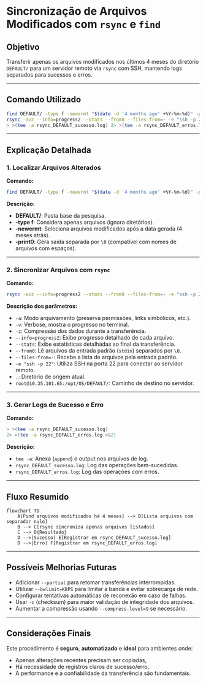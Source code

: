 # Sincronização de Arquivos Modificados com `rsync` e `find`

## Objetivo
Transferir apenas os arquivos modificados nos últimos 4 meses do diretório `DEFAULT/` para um servidor remoto via `rsync` com SSH, mantendo logs separados para sucessos e erros.

---

## Comando Utilizado

```bash
find DEFAULT/ -type f -newermt "$(date -d '4 months ago' +%Y-%m-%d)" -print0 | \
rsync -avz --info=progress2 --stats --from0 --files-from=- -e "ssh -p 22" . root@10.10.10.15:/opt/ \
> >(tee -a rsync_DEFAULT_sucesso.log) 2> >(tee -a rsync_DEFAULT_erros.log >&2)
```

---

## Explicação Detalhada

### 1. Localizar Arquivos Alterados

**Comando:**
```bash
find DEFAULT/ -type f -newermt "$(date -d '4 months ago' +%Y-%m-%d)" -print0
```

**Descrição:**
- **DEFAULT/**: Pasta base da pesquisa.
- **-type f**: Considera apenas arquivos (ignora diretórios).
- **-newermt**: Seleciona arquivos modificados após a data gerada (4 meses atrás).
- **-print0**: Gera saída separada por `\0` (compatível com nomes de arquivos com espaços).

---

### 2. Sincronizar Arquivos com `rsync`

**Comando:**
```bash
rsync -avz --info=progress2 --stats --from0 --files-from=- -e "ssh -p 22" . root@10.10.10.15:/opt/
```

**Descrição dos parâmetros:**
- `-a`: Modo arquivamento (preserva permissões, links simbólicos, etc.).
- `-v`: Verbose, mostra o progresso no terminal.
- `-z`: Compressão dos dados durante a transferência.
- `--info=progress2`: Exibe progresso detalhado de cada arquivo.
- `--stats`: Exibe estatísticas detalhadas ao final da transferência.
- `--from0`: Lê arquivos da entrada padrão (`stdin`) separados por `\0`.
- `--files-from=-`: Recebe a lista de arquivos pela entrada padrão.
- `-e "ssh -p 22"`: Utiliza SSH na porta 22 para conectar ao servidor remoto.
- `.`: Diretório de origem atual.
- `root@10.35.101.65:/opt/OS/DEFAULT/`: Caminho de destino no servidor.

---

### 3. Gerar Logs de Sucesso e Erro

**Comando:**
```bash
> >(tee -a rsync_DEFAULT_sucesso.log)
2> >(tee -a rsync_DEFAULT_erros.log >&2)
```

**Descrição:**
- `tee -a`: Anexa (`append`) o output nos arquivos de log.
- `rsync_DEFAULT_sucesso.log`: Log das operações bem-sucedidas.
- `rsync_DEFAULT_erros.log`: Log das operações com erros.

---

## Fluxo Resumido

```mermaid
flowchart TD
    A[Find arquivos modificados há 4 meses] --> B[Lista arquivos com separador nulo]
    B --> C[rsync sincroniza apenas arquivos listados]
    C --> D{Resultado}
    D -->|Sucesso| E[Registrar em rsync_DEFAULT_sucesso.log]
    D -->|Erro| F[Registrar em rsync_DEFAULT_erros.log]
```

---

## Possíveis Melhorias Futuras

- Adicionar `--partial` para retomar transferências interrompidas.
- Utilizar `--bwlimit=KBPS` para limitar a banda e evitar sobrecarga de rede.
- Configurar tentativas automáticas de reconexão em caso de falhas.
- Usar `-c` (checksum) para maior validação de integridade dos arquivos.
- Aumentar a compressão usando `--compress-level=9` se necessário.

---

## Considerações Finais
Este procedimento é **seguro**, **automatizado** e **ideal** para ambientes onde:
- Apenas alterações recentes precisam ser copiadas,
- Há necessidade de registros claros de sucesso/erro,
- A performance e a confiabilidade da transferência são fundamentais.
